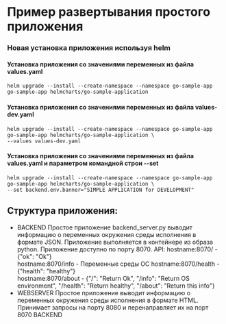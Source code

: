 # Пример развертывания простого приложения
### Новая установка приложения используя helm

#### Установка приложения со значениями переменных из файла values.yaml
```shell
helm upgrade --install --create-namespace --namespace go-sample-app go-sample-app helmcharts/go-sample-application
```
#### Установка приложения со значениями переменных из файла values-dev.yaml
```shell
helm upgrade --install --create-namespace --namespace go-sample-app go-sample-app helmcharts/go-sample-application \
--values values-dev.yaml
```
#### Установка приложения со значениями переменных из файла values.yaml и параметром командной строи --set  
```shell
helm upgrade --install --create-namespace --namespace go-sample-app go-sample-app helmcharts/go-sample-application \
--set backend.env.banner="SIMPLE APPLICATION for DEVELOPMENT"
```



## Структура приложения:
- BACKEND Простое приложение backend_server.py выводит информацию о переменных окружения среды исполнения 
  в формате JSON. 
  Приложение выполняется в контейнере из образа python.
  Приложение доступно по порту 8070.
  API:
  hostname:8070/       - {"ok": "Ok"}           
  hostname:8070/info   - Переменные среды ОС
  hostname:8070/health - {"health": "healthy"}     
  hostname:8070/about  - {"/": "Return Ok", "/info": "Return OS environment", "/health": "Return healthy", "/about": "Return this info"}   
- WEBSERVER Простое приложение выводит информацию о переменных окружения среды исполнения
  в формате HTML. Принимает запросы на порту 8080 и перенаправляет их на порт 8070 BACKEND  


